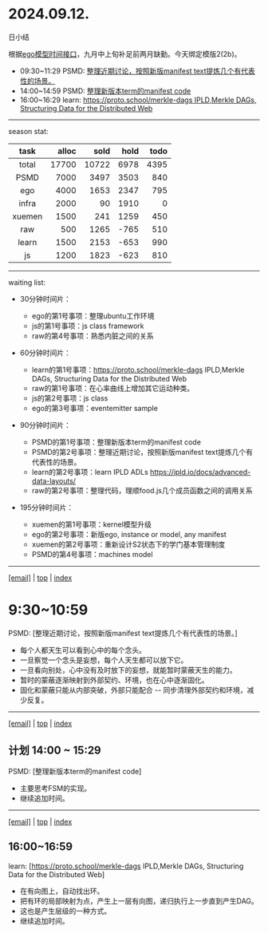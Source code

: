 # 2024.09.12.
日小结

<a id="top"></a>
根据[ego模型时间接口](https://gitee.com/hyg/blog/blob/master/timeflow.md)，九月中上旬补足前两月缺勤。今天绑定模版2(2b)。

<a id="index"></a>
- 09:30~11:29	PSMD: [整理近期讨论，按照新版manifest text提炼几个有代表性的场景。](#20240912093000)
- 14:00~14:59	PSMD: [整理新版本term的manifest code](#20240912140000)
- 16:00~16:29	learn: [https://proto.school/merkle-dags IPLD,Merkle DAGs, Structuring Data for the Distributed Web](#20240912160000)

---
season stat:

| task | alloc | sold | hold | todo |
| :---: | ---: | ---: | ---: | ---: |
| total | 17700 | 10722 | 6978 | 4395 |
| PSMD | 7000 | 3497 | 3503 | 840 |
| ego | 4000 | 1653 | 2347 | 795 |
| infra | 2000 | 90 | 1910 | 0 |
| xuemen | 1500 | 241 | 1259 | 450 |
| raw | 500 | 1265 | -765 | 510 |
| learn | 1500 | 2153 | -653 | 990 |
| js | 1200 | 1823 | -623 | 810 |

---
waiting list:


- 30分钟时间片：
  - ego的第1号事项：整理ubuntu工作环境
  - js的第1号事项：js class framework
  - raw的第4号事项：熟悉内脏之间的关系

- 60分钟时间片：
  - learn的第1号事项：https://proto.school/merkle-dags IPLD,Merkle DAGs, Structuring Data for the Distributed Web
  - raw的第1号事项：在心率曲线上增加其它运动种类。
  - js的第2号事项：js class
  - ego的第3号事项：eventemitter sample

- 90分钟时间片：
  - PSMD的第1号事项：整理新版本term的manifest code
  - PSMD的第2号事项：整理近期讨论，按照新版manifest text提炼几个有代表性的场景。
  - learn的第2号事项：learn IPLD ADLs https://ipld.io/docs/advanced-data-layouts/
  - raw的第2号事项：整理代码，理顺food.js几个成员函数之间的调用关系

- 195分钟时间片：
  - xuemen的第1号事项：kernel模型升级
  - ego的第2号事项：新版ego, instance or model, any manifest
  - xuemen的第2号事项：重新设计S2状态下的学门基本管理制度
  - PSMD的第4号事项：machines model

---
<a href="mailto:huangyg@mars22.com?subject=关于2024.09.12.[整理近期讨论，按照新版manifest text提炼几个有代表性的场景。]任务&body=日期: 2024.09.12.%0D%0A序号: 5%0D%0A手稿:../../draft/2024/09/20240912093000.md%0D%0A---请勿修改邮件主题及以上内容 从下一行开始写您的想法---%0D%0A">[email]</a> | [top](#top) | [index](#index)
<a id="20240912093000"></a>
# 9:30~10:59
PSMD: [整理近期讨论，按照新版manifest text提炼几个有代表性的场景。]

- 每个人都天生可以看到心中的每个念头。
- 一旦察觉一个念头是妄想，每个人天生都可以放下它。
- 一旦看向别处，心中没有及时放下的妄想，就能暂时蒙蔽天生的能力。
- 暂时的蒙蔽逐渐映射到外部契约、环境，也在心中逐渐固化。
- 固化和蒙蔽只能从内部突破，外部只能配合 -- 同步清理外部契约和环境，减少反复。

---
<a href="mailto:huangyg@mars22.com?subject=关于2024.09.12.[整理新版本term的manifest code]任务&body=日期: 2024.09.12.%0D%0A序号: 7%0D%0A手稿:../../draft/2024/09/20240912140000.md%0D%0A---请勿修改邮件主题及以上内容 从下一行开始写您的想法---%0D%0A">[email]</a> | [top](#top) | [index](#index)
<a id="20240912140000"></a>
## 计划 14:00 ~ 15:29
PSMD: [整理新版本term的manifest code]

- 主要思考FSM的实现。
- 继续追加时间。
---
<a href="mailto:huangyg@mars22.com?subject=关于2024.09.12.[https://proto.school/merkle-dags IPLD,Merkle DAGs, Structuring Data for the Distributed Web]任务&body=日期: 2024.09.12.%0D%0A序号: 9%0D%0A手稿:../../draft/2024/09/20240912160000.md%0D%0A---请勿修改邮件主题及以上内容 从下一行开始写您的想法---%0D%0A">[email]</a> | [top](#top) | [index](#index)
<a id="20240912160000"></a>
## 16:00~16:59
learn: [https://proto.school/merkle-dags IPLD,Merkle DAGs, Structuring Data for the Distributed Web]

- 在有向图上，自动找出环。
- 把有环的局部映射为点，产生上一层有向图，递归执行上一步直到产生DAG。
- 这也是产生层级的一种方式。
- 继续追加时间。
